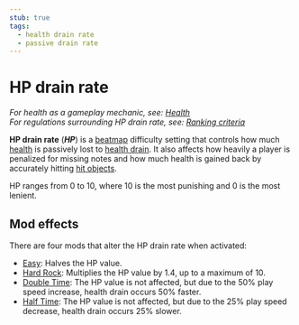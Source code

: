 ```yaml
---
stub: true
tags:
  - health drain rate
  - passive drain rate
---
```


# HP drain rate

*For health as a gameplay mechanic, see: [Health](/wiki/Beatmapping/Health)*\
*For regulations surrounding HP drain rate, see: [Ranking criteria](/wiki/Ranking_Criteria)*

**HP drain rate** (***HP***) is a [beatmap](/wiki/Beatmap) difficulty setting that controls how much [health](/wiki/Beatmapping/Health) is passively lost to [health drain](/wiki/Beatmapping/Health_drain). It also affects how heavily a player is penalized for missing notes and how much health is gained back by accurately hitting [hit objects](/wiki/Hit_object).

HP ranges from 0 to 10, where 10 is the most punishing and 0 is the most lenient.<!-- TODO: quanitfy what the value actually means -->

## Mod effects

There are four mods that alter the HP drain rate when activated:

- [Easy](/wiki/Game_modifier/Easy): Halves the HP value.
- [Hard Rock](/wiki/Game_modifier/Hard_Rock): Multiplies the HP value by 1.4, up to a maximum of 10.
- [Double Time](/wiki/Game_modifier/Double_Time): The HP value is not affected, but due to the 50% play speed increase, health drain occurs 50% faster.
- [Half Time](/wiki/Game_modifier/Half_Time): The HP value is not affected, but due to the 25% play speed decrease, health drain occurs 25% slower.
